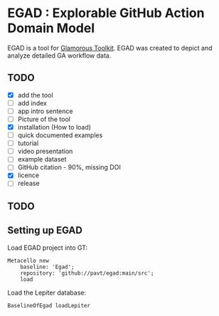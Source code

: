 # EGAD : Explorable GitHub Action Domain Model

EGAD is a tool for [Glamorous Toolkit](https://github.com/feenkcom/gtoolkit).
EGAD was created to depict and analyze detailed GA workflow data.

## TODO

- [X] add the tool
- [ ] add index
- [ ] app intro sentence 
- [ ] Picture of the tool
- [X] installation (How to load) 
- [ ] quick documented examples
- [ ] tutorial
- [ ] video presentation
- [ ] example dataset
- [ ] GitHub citation - 90%, missing DOI
- [X] licence
- [ ] release

## TODO

## Setting up EGAD

Load EGAD project into GT:
```
Metacello new
	baseline: 'Egad';
	repository: 'github://pavt/egad:main/src';
	load
```

Load the Lepiter database:
```
BaselineOfEgad loadLepiter
```
